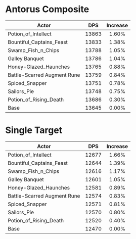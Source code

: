 # Antorus Composite
| Actor | DPS | Increase |
|---|:---:|:---:|
|Potion_of_Intellect|13863|1.60%|
|Bountiful_Captains_Feast|13833|1.38%|
|Swamp_Fish_n_Chips|13788|1.05%|
|Galley Banquet|13786|1.04%|
|Honey-Glazed_Haunches|13765|0.88%|
|Battle-Scarred Augment Rune|13759|0.84%|
|Spiced_Snapper|13751|0.78%|
|Sailors_Pie|13748|0.75%|
|Potion_of_Rising_Death|13686|0.30%|
|Base|13645|0.00%|

# Single Target
| Actor | DPS | Increase |
|---|:---:|:---:|
|Potion_of_Intellect|12677|1.66%|
|Bountiful_Captains_Feast|12644|1.39%|
|Swamp_Fish_n_Chips|12616|1.17%|
|Galley Banquet|12601|1.05%|
|Honey-Glazed_Haunches|12581|0.89%|
|Battle-Scarred Augment Rune|12574|0.83%|
|Spiced_Snapper|12571|0.81%|
|Sailors_Pie|12570|0.80%|
|Potion_of_Rising_Death|12520|0.40%|
|Base|12470|0.00%|
